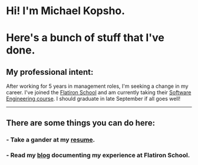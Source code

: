 # Hi! I'm Michael Kopsho. 
# Here's a bunch of stuff that I've done.
## My professional intent:
After working for 5 years in management roles, I'm seeking a change in my career. I've joined the [Flatiron School](https://flatironschool.com) and am currently taking their [Software Engineering course](https://flatironschool.com/career-courses/coding-bootcamp/atlanta#curriculum). I should graduate in late September if all goes well!

* * *

## There are some things you can do here:
### - Take a gander at my [resume](./resume.html).
### - Read my [blog](./blog/flatiron-blog.html) documenting my experience at Flatiron School.


